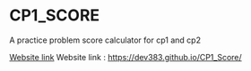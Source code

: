 # CP1_SCORE
A practice problem score calculator for cp1 and cp2


<a href="https://dev383.github.io/CP1_Score/" target="_blank">Website link</a>
Website link : https://dev383.github.io/CP1_Score/ 
